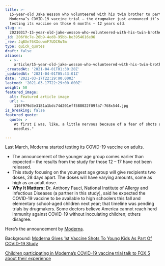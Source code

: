```yaml
---
title: >-
  15-year-old Jake Wesson who volunteered with his twin brother to partake in
  Moderna’s COVID-19 vaccine trial – the drugmaker just announced it’s also
  testing its vaccine on those 6 months – 12 years old.
slug: >-
  20210317-15-year-old-jake-wesson-who-volunteered-with-his-twin-brother-to-partake-in-moderna-s-covid
_id: 206f0c7e-20b9-4ed8-95bb-be3954616e96
_rev: Jq8Xn76XXcuwmF7UDCRuTm
type: quick_quotes
draft: false
aliases:
  - >-
    article/15-year-old-jake-wesson-who-volunteered-with-his-twin-brother-to-partake-in-modernas-covid-19-vaccine-trial-the-drugmaker-just-announced-its-also-testing-its-vaccine-on-those-6-months/
_createdAt: '2021-04-01T01:30:20Z'
_updatedAt: '2021-04-01T05:43:01Z'
date: '2021-03-17T22:29:00.000Z'
lastmod: '2021-03-17T22:29:00.000Z'
weight: 50
featured_image:
  alt: Featured article image
  url: >-
    116f979d3e3181a1bdc74d201eff588022f09fa7-768x544.jpg
is_breaking: false
featured_quote:
  quote: >
    At first I was, like, a little nervous because of a fear of shots and
    needles."

---
```

Last March, Moderna started testing its COVID-19 vaccine on adults.

* The announcement of the younger age group comes earlier than expected – the results from the study for those 12 – 17 have not been released.
* This study focusing on the youngest age group will give recipients two doses, 28 days apart. The doses will have varying amounts, some as high as an adult dose.
* **Why It Matters:** Dr. Anthony Fauci, National Institute of Allergy and Infectious Diseases (a partner in this study), said he expected the COVID-19 vaccine to be available to high schoolers this fall and elementary school-aged children next year; that timeline was pending trials by drugmakers. Some doctors believe America cannot reach herd immunity against COVID-19 without inoculating children; others disagree.

Here’s the announcement by [Moderna](https://investors.modernatx.com/news-releases/news-release-details/moderna-announces-first-participants-dosed-phase-23-study-0).

Background: [Moderna Gives 1st Vaccine Shots To Young Kids As Part Of COVID-19 Study](https://www.npr.org/sections/coronavirus-live-updates/2021/03/16/977778462/moderna-gives-first-vaccine-shots-to-young-kids-as-part-of-covid-19-study)

[Children participating in Moderna’s COVID-19 vaccine trial talk to FOX 5 about their experience](https://www.fox5dc.com/news/children-participating-in-modernas-covid-19-vaccine-trial-talk-to-fox-5-about-their-experience)